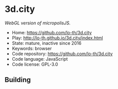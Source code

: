 # 3d.city

_WebGL version of micropolisJS._

- Home: https://github.com/lo-th/3d.city
- Play: http://lo-th.github.io/3d.city/index.html
- State: mature, inactive since 2016
- Keywords: browser
- Code repository: https://github.com/lo-th/3d.city
- Code language: JavaScript
- Code license: GPL-3.0

## Building

